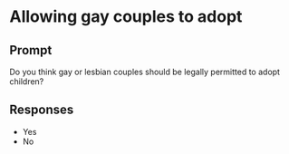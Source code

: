 # Allowing gay couples to adopt

## Prompt
Do you think gay or lesbian couples should be legally permitted to adopt children?

## Responses
- Yes
- No
